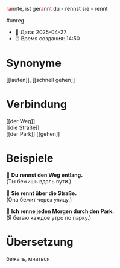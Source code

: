 r<span style="color:red">a</span>nnte, ist ger<span style="color:red">a</span>nn<span style="color:red">t</span>
du - rennst
sie - rennt

#unreg
- 📍 Дата: 2025-04-27
- ⏰ Время создания: 14:50
# Synonyme
[[laufen]], [[schnell gehen]]
# Verbindung 
[[der Weg]]  
[[die Straße]]  
[[der Park]]
[[gehen]]
# Beispiele
🔹 **Du rennst den Weg entlang.**  
(Ты бежишь вдоль пути.)

🔹 **Sie rennt über die Straße.**  
(Она бежит через улицу.)

🔹 **Ich renne jeden Morgen durch den Park.**  
(Я бегаю каждое утро по парку.)
# Übersetzung
бежать, мчаться
